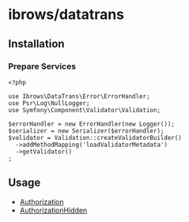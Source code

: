 # ibrows/datatrans

## Installation

### Prepare Services

``` {.php}
<?php

use Ibrows\DataTrans\Error\ErrorHandler;
use Psr\Log\NullLogger;
use Symfony\Component\Validator\Validation;

$errorHandler = new ErrorHandler(new Logger());
$serializer = new Serializer($errorHandler);
$validator = Validation::createValidatorBuilder()
  ->addMethodMapping('loadValidatorMetadata')
  ->getValidator()
;
```

## Usage

 * [Authorization][1]
 * [AuthorizationHidden][2]

[1]: https://github.com/ibrows/datatrans/blob/master/doc/Authorization.md
[2]: https://github.com/ibrows/datatrans/blob/master/doc/AuthorizationHidden.md
